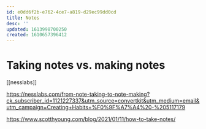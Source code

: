 ```yaml
---
id: e0dd6f2b-e762-4ce7-a819-d29ec99dd0cd
title: Notes
desc: ''
updated: 1613998700250
created: 1610657396412
---
```



# Taking notes vs. making notes

[[nesslabs]]

https://nesslabs.com/from-note-taking-to-note-making?ck_subscriber_id=1121227337&utm_source=convertkit&utm_medium=email&utm_campaign=Creating+Habits+%F0%9F%A7%A4%20-%205117179


https://www.scotthyoung.com/blog/2021/01/11/how-to-take-notes/

